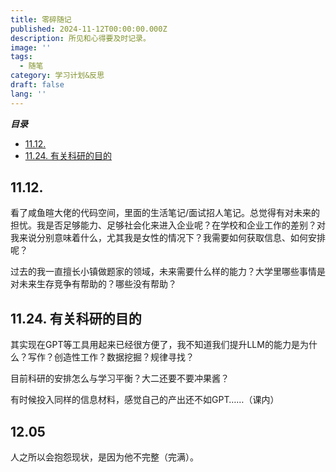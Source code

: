 ```yaml
---
title: 零碎随记
published: 2024-11-12T00:00:00.000Z
description: 所见和心得要及时记录。
image: ''
tags:
  - 随笔
category: 学习计划&反思
draft: false
lang: ''
---
```

***目录***

<!-- toc -->

- [11.12.](#1112)
- [11.24. 有关科研的目的](#1124-%E6%9C%89%E5%85%B3%E7%A7%91%E7%A0%94%E7%9A%84%E7%9B%AE%E7%9A%84)

<!-- tocstop -->

## 11.12.

看了咸鱼暄大佬的代码空间，里面的生活笔记/面试招人笔记。总觉得有对未来的担忧。我是否足够能力、足够社会化来进入企业呢？在学校和企业工作的差别？对我来说分别意味着什么，尤其我是女性的情况下？我需要如何获取信息、如何安排呢？

过去的我一直擅长小镇做题家的领域，未来需要什么样的能力？大学里哪些事情是对未来生存竞争有帮助的？哪些没有帮助？

## 11.24. 有关科研的目的

其实现在GPT等工具用起来已经很方便了，我不知道我们提升LLM的能力是为什么？写作？创造性工作？数据挖掘？规律寻找？

目前科研的安排怎么与学习平衡？大二还要不要冲果酱？

有时候投入同样的信息材料，感觉自己的产出还不如GPT……（课内）

## 12.05
人之所以会抱怨现状，是因为他不完整（完满）。
